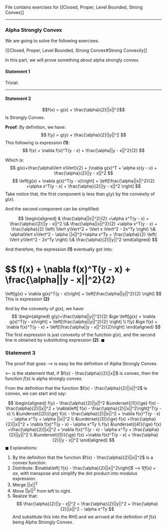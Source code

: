 File contains exercises for [[Closed, Proper, Level Bounded, Strong Convex]]

---

### Alpha Strongly Convex
We are going to solve the following exercises. 

![[Closed, Proper, Level Bounded, Strong Convex#Strong Convexity]]

In this part, we will prove something about alpha strongly convex. 

#### Statement 1
Trivial. 

---
#### Statement 2
$$f(x) = g(x) + \frac{\alpha}{2}||x||^2$$
Is Strongly Convex.

**Proof**:
By definition, we have: 
$$
f(y) = g(y) + \frac{\alpha}{2}||y||^2
$$ 
This following is expression **(1)**: 
$$
f(x) + \nabla f(x)^T(y - x) + \frac{\alpha||y - x||^2}{2}
$$

Which is: 
$$
g(x)+\frac{\alpha\Vert x\Vert}{2} + (\nabla g(x)^T + \alpha x)(y - x) + \frac{\alpha}{2}||y - x||^2
$$
$$
\left[g(x) + \nabla g(x)^T(y - x)\right] + 
\left[\frac{\alpha||x||^2}{2}
+\alpha x^T(y - x) + \frac{\alpha}{2}||y - x||^2
\right]
$$
Take notice that, the first component is less than $g(y)$ by the convexity of $g(x)$. 

And the second component can be simplified: 

$$
\begin{aligned}
	&
	\frac{\alpha||x||^2}{2}
	+\alpha x^T(y - x) + \frac{\alpha}{2}||y - x||^2
	\\&
	\frac{\alpha||x||^2}{2}
	+\alpha x^T(y - x) + \frac{\alpha}{2}
	\left(
		\Vert y\Vert^2 + \Vert x \Vert^2 - 2x^Ty
	\right)
	\\&
	\alpha\Vert x\Vert^2 - \alpha ||x||^2+\alpha x^Ty
	+
	\frac{\alpha}{2}
	\left(
		\Vert y\Vert^2 - 2x^Ty
	\right)
	\\&
	\frac{\alpha}{2}||y||^2
\end{aligned}
$$

And therefore, the expression **(1)** eventually got into: 

$$
f(x) + \nabla f(x)^T(y - x) + \frac{\alpha||y - x||^2}{2}
=
\left[g(x) + \nabla g(x)^T(y - x)\right] + 
\left[\frac{\alpha||y||^2}{2}
\right]
$$
This is expression **(2)**

And by the convexity of $g(x)$, we have: 
$$
\begin{aligned} 
	g(y)+\frac{\alpha||y||^2}{2} &\ge
	\left[g(x) + \nabla g(x)^T(y - x)\right] + 
	\left[\frac{\alpha||y||^2}{2}
	\right]
	\\
	f(y) &\ge f(x) + \nabla f(x)^T(y - x) + \left[\frac{\alpha||y - x||^2}{2}\right]
\end{aligned}
$$
The first expression is just convexity of the function $g(x)$, and the second line is obtained by substituting expression **(2)**. 
$\blacksquare$

### Statement 3
The proof that goes --> is easy be the definition of Alpha Strongly Convex. 

<-- is the statement that, if $f(x) - \frac{\alpha}{2}||x||$ is convex, then the function $f(x)$ is alpha strongly convex. 

From the definition that the function $f(x) - \frac{\alpha}{2}||x||^2$ is convex, we can start and say: 

$$
\begin{aligned}
	f(y) - \frac{\alpha}{2}||y||^2 
	&\underset{(1)}{\ge}
	f(x) - \frac{\alpha}{2}||x||^2
	+ 
	\nabla\left[ f(x) - \frac{\alpha}{2}||x||^2\right]^T(y - x)
	\\
	&\underset{(2)}{\ge}
	f(x) - \frac{\alpha}{2}||x||^2 + \nabla f(x)^T(y - x) - \alpha x^Ty + \alpha ||x||^2
	\\
	&\underset{(3)}{\ge}
	f(x) +\frac{\alpha}{2}||x||^2 + \nabla f(x)^T(y - x) - \alpha x^Ty
	\\ 
	f(y) &\underset{(4)}{\ge}
	f(x) +\frac{\alpha}{2}||x||^2 + \nabla f(x)^T(y - x) - \alpha x^Ty + \frac{\alpha}{2}||y||^2 
	\\
	&\underset{(5)}{\ge}
	f(x) +\nabla f(x)^T(y - x) + \frac{\alpha}{2}||y - x||^2
\end{aligned}
$$
$\blacksquare$
Explanations: 
1. By the definition that the function $f(x) - \frac{\alpha}{2}||x||^2$ is a convex function. 
2. Distribute: $\nabla\left[ f(x) - \frac{\alpha}{2}||x||^2\right]$ --> $\nabla f(x) + \alpha x$, with transpose and simplify the dot product into modulus expression. 
3. Merge $||x||^2$
4. Move $||y||^2$ from left to right. 
5. Realize that: 
$$
\frac{\alpha}{2}||y - x||^2
=
\frac{\alpha}{2}||y||^2 + \frac{\alpha}{2}||x||^2 - \alpha x^Ty
$$
And substitute this into the RHS and we arrived at the definition of $f(x)$ being Alpha Strongly Convex. 

